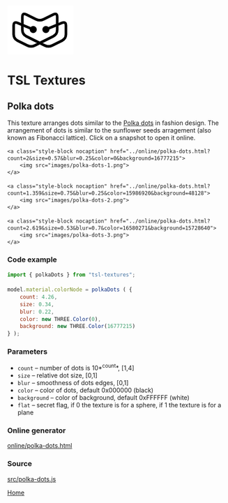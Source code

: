 <img class="logo" src="../assets/logo/logo.png">


# TSL Textures


## Polka dots

This texture arranges dots similar to the [Polka dots](https://en.wikipedia.org/wiki/Polka_dot)
in fashion design. The arrangement of dots is similar to the sunflower seeds
arragement (also known as Fibonacci lattice). Click on a snapshot to open it online.

<p class="gallery">

	<a class="style-block nocaption" href="../online/polka-dots.html?count=2&size=0.57&blur=0.25&color=0&background=16777215">
		<img src="images/polka-dots-1.png">
	</a>

	<a class="style-block nocaption" href="../online/polka-dots.html?count=1.359&size=0.75&blur=0.25&color=15986920&background=48128">
		<img src="images/polka-dots-2.png">
	</a>

	<a class="style-block nocaption" href="../online/polka-dots.html?count=2.619&size=0.53&blur=0.7&color=16580271&background=15728640">
		<img src="images/polka-dots-3.png">
	</a>

</p>


### Code example

```js
import { polkaDots } from "tsl-textures";

model.material.colorNode = polkaDots ( {
	count: 4.26,
	size: 0.34,
	blur: 0.22,
	color: new THREE.Color(0),
	background: new THREE.Color(16777215)
} );
```


### Parameters

* `count` &ndash; number of dots is 10*<sup>count</sup>*, [1,4]
* `size` &ndash; relative dot size, [0,1]
* `blur` &ndash; smoothness of dots edges, [0,1]
* `color` &ndash; color of dots, default 0x000000 (black)
* `background` &ndash; color of background, default 0xFFFFFF (white)
* `flat` &ndash; secret flag, if 0 the texture is for a sphere, if 1 the texture is for a plane


### Online generator

[online/polka-dots.html](../online/polka-dots.html)


### Source

[src/polka-dots.js](https://github.com/boytchev/tsl-textures/blob/main/src/polka-dots.js)

		
<div class="footnote">
	<a href="../">Home</a>
</div>
